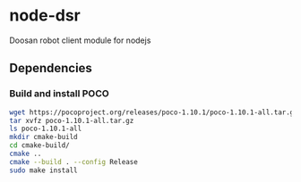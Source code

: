 # node-dsr
Doosan robot client module for nodejs

## Dependencies
### Build and install POCO
```bash
wget https://pocoproject.org/releases/poco-1.10.1/poco-1.10.1-all.tar.gz
tar xvfz poco-1.10.1-all.tar.gz
ls poco-1.10.1-all
mkdir cmake-build
cd cmake-build/
cmake ..
cmake --build . --config Release
sudo make install
```
